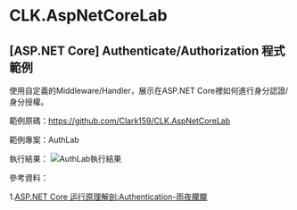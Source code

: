 # CLK.AspNetCoreLab

## [ASP.NET Core] Authenticate/Authorization 程式範例

使用自定義的Middleware/Handler，展示在ASP.NET Core裡如何進行身分認證/身分授權。

範例原碼：https://github.com/Clark159/CLK.AspNetCoreLab

範例專案：AuthLab  

執行結果：
  ![AuthLab執行結果]()

參考資料：
  
  1.[ASP.NET Core 运行原理解剖:Authentication-雨夜朦朧](https://www.cnblogs.com/RainingNight/p/authentication-in-asp-net-core.html)  
  
